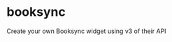 # booksync
Create your own Booksync widget using v3 of their API

<script type="text/javascript">
$$(function() {
  var options = {
    date_format  : 'M dd, yy',
    rental_codes : [123456,765432]
  }
  $('.mini-be-booksync-single').booksync_widget(options);
});
</script>
